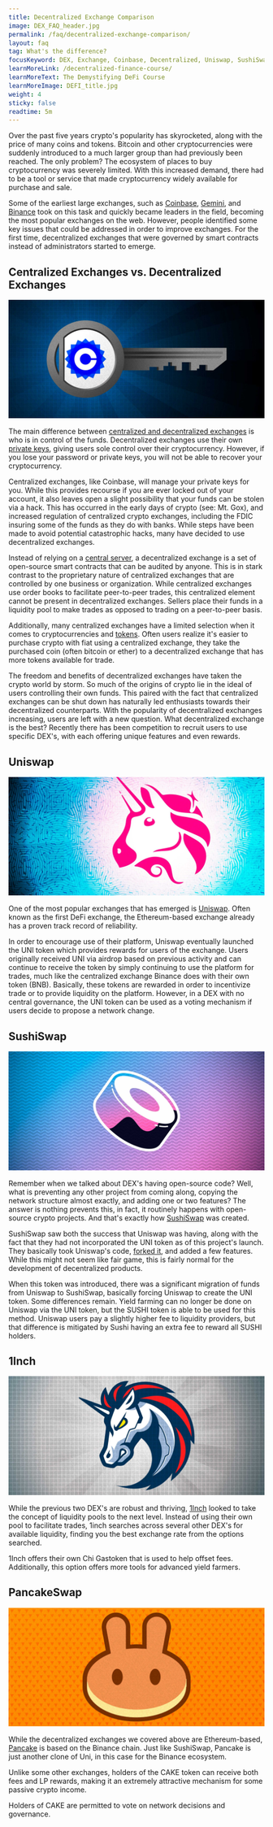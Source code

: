 ```yaml
---
title: Decentralized Exchange Comparison
image: DEX_FAQ_header.jpg
permalink: /faq/decentralized-exchange-comparison/
layout: faq
tag: What's the difference?
focusKeyword: DEX, Exchange, Coinbase, Decentralized, Uniswap, SushiSwap, 1Inch, PancakeSwap
learnMoreLink: /decentralized-finance-course/
learnMoreText: The Demystifying DeFi Course
learnMoreImage: DEFI_title.jpg
weight: 4
sticky: false
readtime: 5m
---
```

<p>Over the past five years crypto's popularity has skyrocketed, along with the price of many coins and tokens. Bitcoin and other cryptocurrencies were suddenly introduced to a much larger group than had previously been reached. The only problem? The ecosystem of places to buy cryptocurrency was severely limited. With this increased demand, there had to be a tool or service that made cryptocurrency widely available for purchase and sale.</p>

<p>Some of the earliest large exchanges, such as <a href="https://www.coinbase.com/" target="_blank" rel="noopener noreferrer">Coinbase</a>, <a href="https://www.gemini.com/" target="_blank" rel="noopener noreferrer">Gemini</a>, and <a href="http://www.binance.com/" target="_blank" rel="noopener noreferrer">Binance</a> took on this task and quickly became leaders in the field, becoming the most popular exchanges on the web. However, people identified some key issues that could be addressed in order to improve exchanges. For the first time, decentralized exchanges that were governed by smart contracts instead of administrators started to emerge.</p>

<h2>Centralized Exchanges vs. Decentralized Exchanges</h2>
<img src="/assets/img/DEX_FAQ_Coinswap.jpg" alt="Coinbase logo on a key" title="custodial private keys">
<p>The main difference between <a href="/faq/cryptocurrency-exchanges/" target="_blank" rel="noopener noreferrer">centralized and decentralized exchanges</a> is who is in control of the funds. Decentralized exchanges use their own <a href="/courses/blockchain-101/02/asymmetric-encryption" target="_blank" rel="noopener noreferrer">private keys</a>, giving users sole control over their cryptocurrency. However, if you lose your password or private keys, you will not be able to recover your cryptocurrency.</p>

<p>Centralized exchanges, like Coinbase, will manage your private keys for you. While this provides recourse if you are ever locked out of your account, it also leaves open a slight possibility that your funds can be stolen via a hack. This has occurred in the early days of crypto (see: Mt. Gox), and increased regulation of centralized crypto exchanges, including the FDIC insuring some of the funds as they do with banks. While steps have been made to avoid potential catastrophic hacks, many have decided to use decentralized exchanges.</p>

<p>Instead of relying on a <a href="/faq/what-is-decentralization/" target="_blank" rel="noopener noreferrer">central server</a>, a decentralized exchange is a set of open-source smart contracts that can be audited by anyone. This is in stark contrast to the proprietary nature of centralized exchanges that are controlled by one business or organization. While centralized exchanges use order books to facilitate peer-to-peer trades, this centralized element cannot be present in decentralized exchanges. Sellers place their funds in a liquidity pool to make trades as opposed to trading on a peer-to-peer basis.</p>

<p>Additionally, many centralized exchanges have a limited selection when it comes to cryptocurrencies and <a href="/faq/coins-vs-tokens/" target="_blank" rel="noopener noreferrer">tokens</a>. Often users realize it's easier to purchase crypto with fiat using a centralized exchange, they take the purchased coin (often bitcoin or ether) to a decentralized exchange that has more tokens available for trade.</p>

<p>The freedom and benefits of decentralized exchanges have taken the crypto world by storm. So much of the origins of crypto lie in the ideal of users controlling their own funds. This paired with the fact that centralized exchanges can be shut down has naturally led enthusiasts towards their decentralized counterparts. With the popularity of decentralized exchanges increasing, users are left with a new question. What decentralized exchange is the best? Recently there has been competition to recruit users to use specific DEX's, with each offering unique features and even rewards.</p>

<h2>Uniswap</h2>
<img src="/assets/img/DEX_FAQ_Uniswap.jpg" alt="Illustration of the uniswap unicorn" title="Uniswap Logo">
<p>One of the most popular exchanges that has emerged is <a href="https://uniswap.org/" target="_blank" rel="noopener noreferrer">Uniswap</a>. Often known as the first DeFi exchange, the Ethereum-based exchange already has a proven track record of reliability.</p>

<p>In order to encourage use of their platform, Uniswap eventually launched the UNI token which provides rewards for users of the exchange. Users originally received UNI via airdrop based on previous activity and can continue to receive the token by simply continuing to use the platform for trades, much like the centralized exchange Binance does with their own token (BNB). Basically, these tokens are rewarded in order to incentivize trade or to provide liquidity on the platform. However, in a DEX with no central governance, the UNI token can be used as a voting mechanism if users decide to propose a network change.</p>

<h2>SushiSwap</h2>
<img src="/assets/img/DEX_FAQ_Sushiswap.jpg" alt="Illustration of a piece of sushi" title="Sushiswap Logo">
<p>Remember when we talked about DEX's having open-source code? Well, what is preventing any other project from coming along, copying the network structure almost exactly, and adding one or two features? The answer is nothing prevents this, in fact, it routinely happens with open-source crypto projects. And that's exactly how <a href="https://sushi.com/" target="_blank" rel="noopener noreferrer">SushiSwap</a> was created.</p>

<p>SushiSwap saw both the success that Uniswap was having, along with the fact that they had not incorporated the UNI token as of this project's launch. They basically took Uniswap's code, <a href="/faq/what-is-forking/" target="_blank" rel="noopener noreferrer">forked it</a>, and added a few features. While this might not seem like fair game, this is fairly normal for the development of decentralized products.</p>

<p>When this token was introduced, there was a significant migration of funds from Uniswap to SushiSwap, basically forcing Uniswap to create the UNI token. Some differences remain. Yield farming can no longer be done on Uniswap via the UNI token, but the SUSHI token is able to be used for this method. Uniswap users pay a slightly higher fee to liquidity providers, but that difference is mitigated by Sushi having an extra fee to reward all SUSHI holders.</p>

<h2>1Inch</h2>
<img src="/assets/img/DEX_FAQ_1inch.jpg" alt="Illustration of the 1inch unicorn" title="1inch Logo">
<p>While the previous two DEX's are robust and thriving, <a href="http://app.1inch.io" target="_blank" rel="noopener noreferrer">1Inch</a> looked to take the concept of liquidity pools to the next level. Instead of using their own pool to facilitate trades, 1inch searches across several other DEX's for available liquidity, finding you the best exchange rate from the options searched.</p>

<p>1Inch offers their own Chi Gastoken that is used to help offset fees. Additionally, this option offers more tools for advanced yield farmers.</p>

<h2>PancakeSwap</h2>
<img src="/assets/img/DEX_FAQ_Pancakeswap.jpg" alt="Illustration a pancake shaped like a bunny" title="Pancakeswap Logo">
<p>While the decentralized exchanges we covered above are Ethereum-based, <a href="http://pancakeswap.finance/" target="_blank" rel="noopener noreferrer">Pancake</a> is based on the Binance chain. Just like SushiSwap, Pancake is just another clone of Uni, in this case for the Binance ecosystem.</p>

<p>Unlike some other exchanges, holders of the CAKE token can receive both fees and LP rewards, making it an extremely attractive mechanism for some passive crypto income.</p>

<p>Holders of CAKE are permitted to vote on network decisions and governance.</p>
